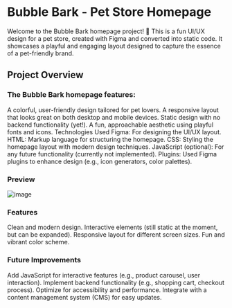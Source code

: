 # Bubble Bark - Pet Store Homepage
Welcome to the Bubble Bark homepage project! 🐾 This is a fun UI/UX design for a pet store, created with Figma and converted into static code. It showcases a playful and engaging layout designed to capture the essence of a pet-friendly brand.

## Project Overview
### The Bubble Bark homepage features:

A colorful, user-friendly design tailored for pet lovers.
A responsive layout that looks great on both desktop and mobile devices.
Static design with no backend functionality (yet!).
A fun, approachable aesthetic using playful fonts and icons.
Technologies Used
Figma: For designing the UI/UX layout.
HTML: Markup language for structuring the homepage.
CSS: Styling the homepage layout with modern design techniques.
JavaScript (optional): For any future functionality (currently not implemented).
Plugins: Used Figma plugins to enhance design (e.g., icon generators, color palettes).
### Preview


![image](https://github.com/user-attachments/assets/78fcf787-2a6e-45e0-8ac6-b7d8d54be021)



### Features
Clean and modern design.
Interactive elements (still static at the moment, but can be expanded).
Responsive layout for different screen sizes.
Fun and vibrant color scheme.

### Future Improvements
Add JavaScript for interactive features (e.g., product carousel, user interaction).
Implement backend functionality (e.g., shopping cart, checkout process).
Optimize for accessibility and performance.
Integrate with a content management system (CMS) for easy updates.
